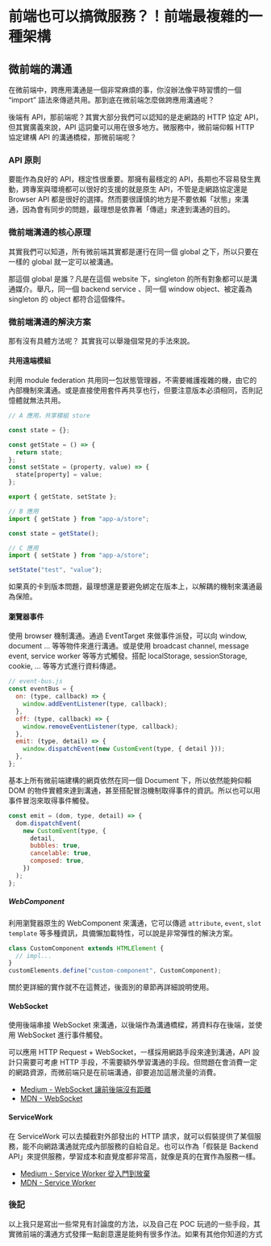 # 前端也可以搞微服務？！前端最複雜的一種架構

## 微前端的溝通

在微前端中，跨應用溝通是一個非常麻煩的事，你沒辦法像平時習慣的一個 “import” 語法來傳遞共用。那到底在微前端怎麼做跨應用溝通呢？

後端有 API，那前端呢？其實大部分我們可以認知的是走網路的 HTTP 協定 API，但其實廣義來說，API 這詞彙可以用在很多地方。微服務中，微前端仰賴 HTTP 協定建構 API 的溝通橋樑，那微前端呢？

### API 原則

要能作為良好的 API，穩定性很重要。那擁有最穩定的 API，長期也不容易發生異動，跨專案與環境都可以很好的支援的就是原生 API，不管是走網路協定還是 Browser API 都是很好的選擇。然而要很謹慎的地方是不要依賴「狀態」來溝通，因為會有同步的問題，最理想是依靠著「傳遞」來達到溝通的目的。

### 微前端溝通的核心原理

其實我們可以知道，所有微前端其實都是運行在同一個 global 之下，所以只要在一樣的 global 就一定可以被溝通。

那這個 global 是誰？凡是在這個 website 下，singleton 的所有對象都可以是溝通媒介。舉凡，同一個 backend service 、同一個 window object、被定義為 singleton 的 object 都符合這個條件。

### 微前端溝通的解決方案

那有沒有具體方法呢？
其實我可以舉幾個常見的手法來說。

#### 共用遠端模組

利用 module federation 共用同一包狀態管理器，不需要維護複雜的機，由它的內部機制來溝通。或是直接使用套件再共享也行，但要注意版本必須相同，否則記憶體就無法共用。

```js
// A 應用，共享模組 store

const state = {};

const getState = () => {
  return state;
};
const setState = (property, value) => {
  state[property] = value;
};

export { getState, setState };
```

```js
// B 應用
import { getState } from "app-a/store";

const state = getState();
```

```js
// C 應用
import { setState } from "app-a/store";

setState("test", "value");
```

如果真的卡到版本問題，最理想還是要避免綁定在版本上，以解耦的機制來溝通最為保險。

#### 瀏覽器事件

使用 browser 機制溝通。通過 EventTarget 來做事件派發，可以向 window, document … 等等物件來進行溝通。或是使用 broadcast channel, message event, service worker 等等方式觸發。搭配 localStorage, sessionStorage, cookie, … 等等方式進行資料傳遞。

```js
// event-bus.js
const eventBus = {
  on: (type, callback) => {
    window.addEventListener(type, callback);
  },
  off: (type, callback) => {
    window.removeEventListener(type, callback);
  },
  emit: (type, detail) => {
    window.dispatchEvent(new CustomEvent(type, { detail }));
  },
};
```

基本上所有微前端建構的網頁依然在同一個 Document 下，所以依然能夠仰賴 DOM 的物件實體來達到溝通，甚至搭配冒泡機制取得事件的資訊。所以也可以用事件冒泡來取得事件觸發。

```js
const emit = (dom, type, detail) => {
  dom.dispatchEvent(
    new CustomEvent(type, {
      detail,
      bubbles: true,
      cancelable: true,
      composed: true,
    })
  );
};
```

##### WebComponent

利用瀏覽器原生的 WebComponent 來溝通，它可以傳遞 `attribute`, `event`, `slot template` 等多種資訊，具備懶加載特性，可以說是非常彈性的解決方案。

```js
class CustomComponent extends HTMLElement {
  // impl...
}
customElements.define("custom-component", CustomComponent);
```

關於更詳細的實作就不在這贅述，後面別的章節再詳細說明使用。

#### WebSocket

使用後端串接 WebSocket 來溝通，以後端作為溝通橋樑，將資料存在後端，並使用 WebSocket 進行事件觸發。

可以應用 HTTP Request + WebSocket，一樣採用網路手段來達到溝通，API 設計只需要可考慮 HTTP 手段，不需要額外學習溝通的手段。但問題在會消費一定的網路資源，而微前端只是在前端溝通，卻要追加這層流量的消費。

- [Medium - WebSocket 讓前後端沒有距離](https://medium.com/enjoy-life-enjoy-coding/javascript-websocket-%E8%AE%93%E5%89%8D%E5%BE%8C%E7%AB%AF%E6%B2%92%E6%9C%89%E8%B7%9D%E9%9B%A2-34536c333e1b)
- [MDN - WebSocket](https://developer.mozilla.org/zh-TW/docs/Web/API/WebSocket)

#### ServiceWork

在 ServiceWork 可以去攔截對外部發出的 HTTP 請求，就可以假裝提供了某個服務，能不向網路溝通就完成內部服務的自給自足。也可以作為「假裝是 Backend API」來提供服務，學習成本和直覺度都非常高，就像是真的在實作為服務一樣。

- [Medium - Service Worker 從入門到放棄](https://medium.com/@b09112332/%E8%AA%8D%E8%AD%98service-worker-f2d2e74bd3c0)
- [MDN - Service Worker](https://developer.mozilla.org/zh-CN/docs/Web/API/Service_Worker_API/Using_Service_Workers)

### 後記

以上我只是寫出一些常見有討論度的方法，以及自己在 POC 玩過的一些手段，其實微前端的溝通方式發揮一點創意還是能夠有很多作法。如果有其他你知道的方式
